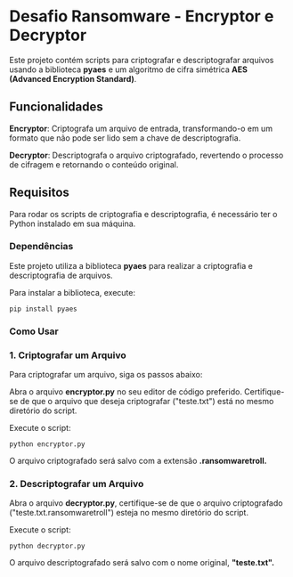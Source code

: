 # Desafio Ransomware - Encryptor e Decryptor

Este projeto contém scripts para criptografar e descriptografar arquivos usando a biblioteca **pyaes** e um algoritmo de cifra simétrica **AES (Advanced Encryption Standard)**.

## Funcionalidades

**Encryptor**: Criptografa um arquivo de entrada, transformando-o em um formato que não pode ser lido sem a chave de descriptografia.


**Decryptor**: Descriptografa o arquivo criptografado, revertendo o processo de cifragem e retornando o conteúdo original.

## Requisitos

Para rodar os scripts de criptografia e descriptografia, é necessário ter o Python instalado em sua máquina.

### Dependências

Este projeto utiliza a biblioteca **pyaes** para realizar a criptografia e descriptografia de arquivos. 

 Para instalar a biblioteca, execute:
```
pip install pyaes 
```


### Como Usar
### 1. Criptografar um Arquivo
Para criptografar um arquivo, siga os passos abaixo:

Abra o arquivo **encryptor.py** no seu editor de código preferido.
Certifique-se de que o arquivo que deseja criptografar ("teste.txt") está no mesmo diretório do script.

Execute o script:
```
python encryptor.py
```

O arquivo criptografado será salvo com a extensão **.ransomwaretroll.**

### 2. Descriptografar um Arquivo
Abra o arquivo **decryptor.py**, certifique-se de que o arquivo criptografado ("teste.txt.ransomwaretroll") esteja no mesmo diretório do script.

Execute o script:
```
python decryptor.py
```

O arquivo descriptografado será salvo com o nome original, **"teste.txt".**
